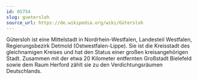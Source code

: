```yaml
---
id: 05754
slug: guetersloh
source_url: https://de.wikipedia.org/wiki/Gütersloh
---
```


Gütersloh ist eine Mittelstadt in Nordrhein-Westfalen, Landesteil Westfalen, Regierungsbezirk Detmold (Ostwestfalen-Lippe). Sie ist die Kreisstadt des gleichnamigen Kreises und hat den Status einer großen kreisangehörigen Stadt. Zusammen mit der etwa 20 Kilometer entfernten Großstadt Bielefeld sowie dem Raum Herford zählt sie zu den Verdichtungsräumen Deutschlands.
